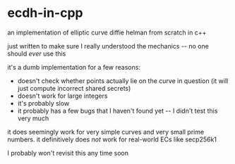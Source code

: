 # ecdh-in-cpp

an implementation of elliptic curve diffie helman from scratch in c++

just written to make sure I really understood the mechanics -- no one should *ever* use this

it's a dumb implementation for a few reasons:
* doesn't check whether points actually lie on the curve in question (it will just compute incorrect shared secrets)
* doesn't work for large integers
* it's probably slow
* it probably has a few bugs that I haven't found yet -- I didn't test this very much

it does seemingly work for very simple curves and very small prime numbers. it definitively does *not* work for real-world ECs like secp256k1

I probably won't revisit this any time soon

